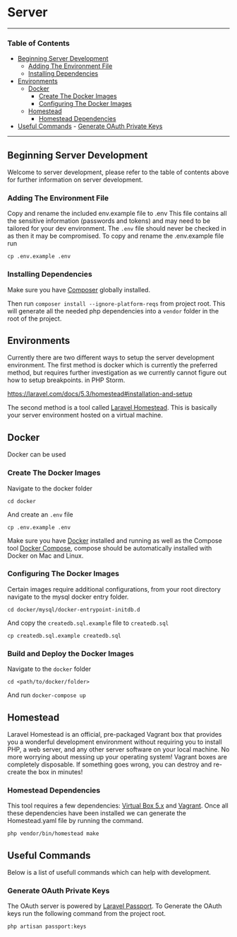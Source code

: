 # Server

-----------
### Table of Contents

* [Beginning Server Development](#Beginning-Server-Development)
     - [Adding The Environment File](#Adding-The-Environment-File)
     - [Installing Dependencies](#Installing-Dependencies)
* [Environments](#Environments)
     * [Docker](#Docker)
          - [Create The Docker Images](#Create-The-Docker-Images)
          - [Configuring The Docker Images](#Configuring-The-Docker-Images)
     * [Homestead](#Homestead)
          - [Homestead Dependencies](#Homestead-Dependencies)
* [Useful Commands](#Useful-Commands)
          - [Generate OAuth Private Keys](#Generate-OAuth-Private-Keys)    
-----------
## Beginning Server Development

Welcome to server development, please refer to the table of contents above for further information on server development.

### Adding The Environment File

Copy and rename the included env.example file to .env This file contains all the sensitive information (passwords and tokens) and may need to be tailored for your dev environment. The `.env` file should never be checked in as then it may be compromised. To copy and rename the .env.example file run

`cp .env.example .env`

### Installing Dependencies

Make sure you have [Composer](https://getcomposer.org/) globally installed.

Then run `composer install --ignore-platform-reqs` from project root.  This will generate all the needed php dependencies into a `vendor` folder in the root of the project.

## Environments

Currently there are two different ways to setup the server development environment.  The first method is docker
which is currently the preferred method, but requires further investigation as we currently cannot figure out how to setup breakpoints.
in PHP Storm.

https://laravel.com/docs/5.3/homestead#installation-and-setup

The second method is a tool called [Laravel Homestead](https://laravel.com/docs/master/homestead).  This is basically your server environment
hosted on a virtual machine.

## Docker

Docker can be used 

### Create The Docker Images

Navigate to the docker folder

`cd docker`

And create an `.env` file

`cp .env.example .env`

Make sure you have [Docker](https://getcomposer.org/) installed and running as well as the
Compose tool [Docker Compose](https://docs.docker.com/compose/), compose should be automatically
installed with Docker on Mac and Linux.

### Configuring The Docker Images

Certain images require additional configurations, from your root directory navigate to the mysql docker entry folder.

`cd docker/mysql/docker-entrypoint-initdb.d`

And copy the `createdb.sql.example` file to `createdb.sql`

`cp createdb.sql.example createdb.sql`

### Build and Deploy the Docker Images

Navigate to the `docker` folder

`cd <path/to/docker/folder>`

And run `docker-compose up`

## Homestead

Laravel Homestead is an official, pre-packaged Vagrant box that provides you a wonderful development environment without requiring you to install PHP, a web server, and any other server software on your local machine. No more worrying about messing up your operating system! Vagrant boxes are completely disposable. If something goes wrong, you can destroy and re-create the box in minutes!

### Homestead Dependencies

This tool requires a few dependencies: [Virtual Box 5.x](https://www.virtualbox.org/wiki/Downloads) and [Vagrant](https://www.vagrantup.com/).
Once all these dependencies have been installed we can generate the Homestead.yaml file by running the command.

`php vendor/bin/homestead make`

## Useful Commands

Below is a list of usefull commands which can help with development.

### Generate OAuth Private Keys

The OAuth server is powered by [Laravel Passport](https://laravel.com/docs/5.6/passport). 
To Generate the OAuth keys run the following command from the project root.

`php artisan passport:keys`